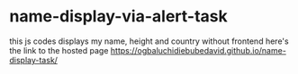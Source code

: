 # name-display-via-alert-task
this js codes displays my name, height and country without frontend 
here's the link to the hosted page https://ogbaluchidiebubedavid.github.io/name-display-task/
